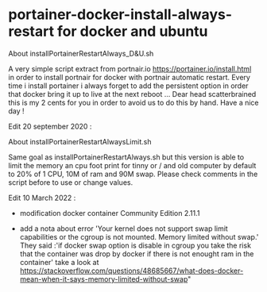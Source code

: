 # portainer-docker-install-always-restart for docker and ubuntu

About installPortainerRestartAlways_D&U.sh

A very simple script extract from portnair.io https://portainer.io/install.html in order to install portnair for docker with portnair automatic restart.
Every time i install portainer i always forget to add the persistent option in order that docker bring it up to live at the next reboot ...
Dear head scatterbrained this is my 2 cents for you in order to avoid us to do this by hand.
Have a nice day !


Edit 20 september 2020 :

About installPortainerRestartAlwaysLimit.sh

Same goal as installPortainerRestartAlways.sh but this version is able to limit the memory an cpu foot print for tinny or / and old computer by default to 20% of 1 CPU, 10M of ram and 90M swap. Please check comments in the script before to use or change values. 

Edit 10 March 2022 :

+ modification docker container Community Edition 2.11.1

+ add a nota about error 'Your kernel does not support swap limit capabilities or the cgroup is not mounted. Memory limited without swap.'
They said :'if docker swap option is disable in cgroup you take the risk that the container was drop by docker if there is not enought ram in the container'
take a look at https://stackoverflow.com/questions/48685667/what-does-docker-mean-when-it-says-memory-limited-without-swap"


